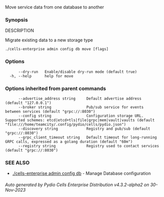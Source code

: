 Move service data from one database to another

### Synopsis


DESCRIPTION

  Migrate existing data to a new storage type


```
./cells-enterprise admin config db move [flags]
```

### Options

```
      --dry-run   Enable/disable dry-run mode (default true)
  -h, --help      help for move
```

### Options inherited from parent commands

```
      --advertise_address string     Default advertise address (default "127.0.0.1")
      --broker string                Pub/sub service for events between services (default "grpc://:8030")
      --config string                Configuration storage URL. Supported schemes: etcd|etcd+tls|file|grpc|mem|vault|vaults (default "file:///home/teamcity/.config/pydio/cells/pydio.json")
      --discovery string             Registry and pub/sub (default "grpc://:8030")
      --grpc_client_timeout string   Default timeout for long-running GRPC calls, expressed as a golang duration (default "60m")
      --registry string              Registry used to contact services (default "grpc://:8030")
```

### SEE ALSO

* [./cells-enterprise admin config db](./cells-enterprise-admin-config-db)	 - Manage Database configuration

###### Auto generated by Pydio Cells Enterprise Distribution v4.3.2-alpha2 on 30-Nov-2023
